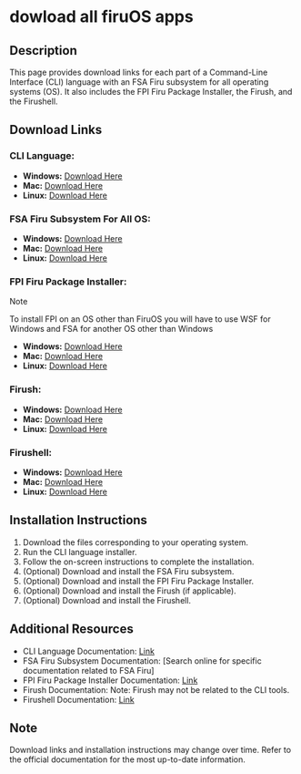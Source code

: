 # dowload all firuOS apps

## Description

This page provides download links for each part of a Command-Line Interface (CLI) language with an FSA Firu subsystem for all operating systems (OS). It also includes the FPI Firu Package Installer, the Firush, and the Firushell.

## Download Links

### CLI Language:

- **Windows:** [Download Here](https://sourceforge.net/projects/aroyer-cli/)
- **Mac:** [Download Here](https://docs.aws.amazon.com/cli/v1/userguide/install-macos.html)
- **Linux:** [Download Here](https://sourceforge.net/projects/aroyer-cli/)

### FSA Firu Subsystem For All OS:

- **Windows:** [Download Here](https://m.youtube.com/watch?v=wJOGNakQvRs)
- **Mac:** [Download Here](https://apps.apple.com/us/app/fsafeds/id1132751625)
- **Linux:** [Download Here](https://ereuse-org.gitbook.io/faq/where-can-i-download-linux-to-install-fsa)

### FPI Firu Package Installer:
> [!NOTE]
> To install FPI on an OS other than FiruOS you will have to use WSF for Windows and FSA for another OS other than Windows
- **Windows:** [Download Here](https://windows-post-install.uptodown.com/windows/descargar)
- **Mac:** [Download Here](https://nasa.github.io/fprime/INSTALL.html)
- **Linux:** [Download Here](https://pkgs.org/)

### Firush:

- **Windows:** [Download Here](https://www.gnu.org.ua/software/rush/download.html)
- **Mac:** [Download Here](https://www.gnu.org.ua/software/rush/download.html)
- **Linux:** [Download Here](https://www.gnu.org.ua/software/rush/download.html)

### Firushell:

- **Windows:** [Download Here](https://www.youtube.com/watch?v=lOeQUwdAjE0)
- **Mac:** [Download Here](https://www.youtube.com/watch?v=lOeQUwdAjE0)
- **Linux:** [Download Here](https://gdevelop.io/download/linux)

## Installation Instructions

1. Download the files corresponding to your operating system.
2. Run the CLI language installer.
3. Follow the on-screen instructions to complete the installation.
4. (Optional) Download and install the FSA Firu subsystem.
5. (Optional) Download and install the FPI Firu Package Installer.
6. (Optional) Download and install the Firush (if applicable).
7. (Optional) Download and install the Firushell.

## Additional Resources

- CLI Language Documentation: [Link](https://docs.aws.amazon.com/cli/)
- FSA Firu Subsystem Documentation: [Search online for specific documentation related to FSA Firu]
- FPI Firu Package Installer Documentation: [Link](https://www.solvusoft.com/en/file-extensions/file-extension-fpi/)
- Firush Documentation: Note: Firush may not be related to the CLI tools.
- Firushell Documentation: [Link](https://www.youtube.com/watch?v=lOeQUwdAjE0)

## Note

Download links and installation instructions may change over time. Refer to the official documentation for the most up-to-date information.
